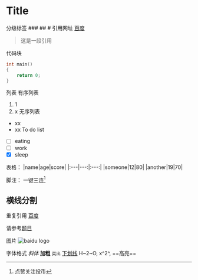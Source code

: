 # Title
分级标签 ### ## #
引用网址 [百度](baidu.com)
> 这是一段引用

代码块
```C++
int main()
{
    return 0;
}
```

列表 
  有序列表
  1. 1
  2. x
  无序列表
  - xx
  - xx
To do list
  - [ ] eating
  - [ ] work
  - [x] sleep

表格：
|name|age|score|
|:---|---:|:---:|
|someone|12|80|
|another|19|70|

脚注：
一键三连[^三连]

横线分割
-----

重复引用
[百度][id]

[id]:baidu.com "搜索引擎"

请参考[题目](#Title)

图片
![baidu logo](https://www.baidu.com/img/bd_logo1.png?where=super "bai du")

字体格式
*斜体* **加粗** `突出` <u>下划线</u> H~2~O,  x^2^, ==高亮== 

[^三连]:点赞关注投币